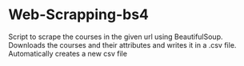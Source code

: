 # Web-Scrapping-bs4
Script to scrape the courses in the given url using BeautifulSoup.
Downloads the courses and their attributes and writes it in a .csv file.
Automatically creates a new csv file

